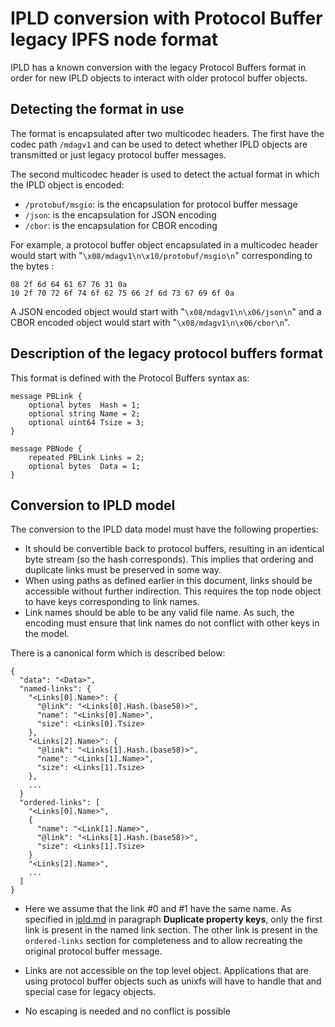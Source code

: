 # IPLD conversion with Protocol Buffer legacy IPFS node format

IPLD has a known conversion with the legacy Protocol Buffers format in order for new IPLD objects to interact with older protocol buffer objects.

## Detecting the format in use

The format is encapsulated after two multicodec headers. The first have the codec path `/mdagv1` and can be used to detect whether IPLD objects are transmitted or just legacy protocol buffer messages.

The second multicodec header is used to detect the actual format in which the IPLD object is encoded:

- `/protobuf/msgio`: is the encapsulation for protocol buffer message
- `/json`: is the encapsulation for JSON encoding
- `/cbor`: is the encapsulation for CBOR encoding

For example, a protocol buffer object encapsulated in a multicodec header would start with "`\x08/mdagv1\n\x10/protobuf/msgio\n`" corresponding to the bytes :

    08 2f 6d 64 61 67 76 31 0a
    10 2f 70 72 6f 74 6f 62 75 66 2f 6d 73 67 69 6f 0a

A JSON encoded object would start with "`\x08/mdagv1\n\x06/json\n`" and a CBOR encoded object would start with "`\x08/mdagv1\n\x06/cbor\n`".


## Description of the legacy protocol buffers format

This format is defined with the Protocol Buffers syntax as:

    message PBLink {
        optional bytes  Hash = 1;
        optional string Name = 2;
        optional uint64 Tsize = 3;
    }
    
    message PBNode {
        repeated PBLink Links = 2;
        optional bytes  Data = 1;
    }

## Conversion to IPLD model

The conversion to the IPLD data model must have the following properties:

- It should be convertible back to protocol buffers, resulting in an identical byte stream (so the hash corresponds). This implies that ordering and duplicate links must be preserved in some way.
- When using paths as defined earlier in this document, links should be accessible without further indirection. This requires the top node object to have keys corresponding to link names.
- Link names should be able to be any valid file name. As such, the encoding must ensure that link names do not conflict with other keys in the model.

There is a canonical form which is described below:

    {
      "data": "<Data>",
      "named-links": {
        "<Links[0].Name>": {
          "@link": "<Links[0].Hash.(base58)>",
          "name": "<Links[0].Name>",
          "size": <Links[0].Tsize>
        },
        "<Links[2].Name>": {
          "@link": "<Links[1].Hash.(base58)>",
          "name": "<Links[1].Name>",
          "size": <Links[1].Tsize>
        },
        ...
      }
      "ordered-links": [
        "<Links[0].Name>",
        {
          "name": "<Link[1].Name>",
          "@link": "<Links[1].Hash.(base58)>",
          "size": <Links[1].Tsize>
        }
        "<Links[2].Name>",
        ...
      ]
    }

- Here we assume that the link #0 and #1 have the same name. As specified in [ipld.md](ipld.md) in paragraph **Duplicate property keys**, only the first link is present in the named link section. The other link is present in the `ordered-links` section for completeness and to allow recreating the original protocol buffer message.

- Links are not accessible on the top level object. Applications that are using protocol buffer objects such as unixfs will have to handle that and special case for legacy objects.

- No escaping is needed and no conflict is possible
